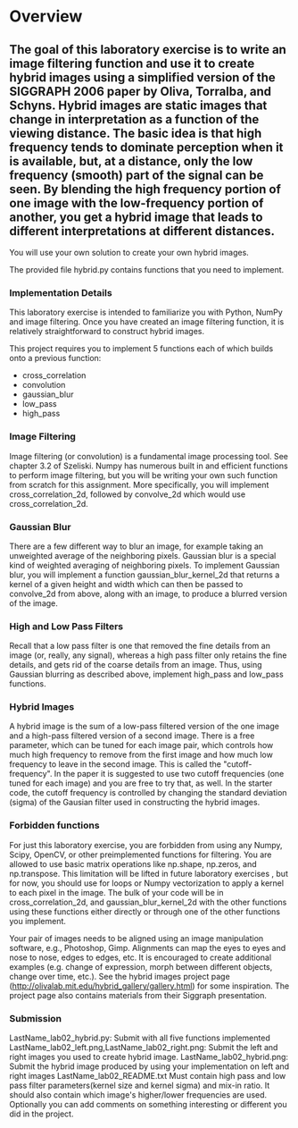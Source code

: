 # Overview
## The goal of this laboratory exercise is to write an image filtering function and use it to create hybrid images using a simplified version of the SIGGRAPH 2006 paper by Oliva, Torralba, and Schyns. Hybrid images are static images that change in interpretation as a function of the viewing distance. The basic idea is that high frequency tends to dominate perception when it is available, but, at a distance, only the low frequency (smooth) part of the signal can be seen. By blending the high frequency portion of one image with the low-frequency portion of another, you get a hybrid image that leads to different interpretations at different distances.

You will use your own solution to create your own hybrid images.

The provided file hybrid.py contains functions that you need to implement.

### Implementation Details

This laboratory exercise is intended to familiarize you with Python, NumPy and image filtering. Once you have created an image filtering function, it is relatively straightforward to construct hybrid images.

This project requires you to implement 5 functions each of which builds onto a previous function:
* cross_correlation
* convolution
* gaussian_blur
* low_pass
* high_pass

### Image Filtering 
Image filtering (or convolution) is a fundamental image processing tool. See chapter 3.2 of Szeliski.
Numpy has numerous built in and efficient functions to perform image filtering, but you will be writing your own such function from scratch for this assignment. More specifically, you will implement cross_correlation_2d, followed by convolve_2d which would use cross_correlation_2d.

### Gaussian Blur
There are a few different way to blur an image, for example taking an unweighted average of the neighboring pixels. Gaussian blur is a special kind of weighted averaging of neighboring pixels. To implement Gaussian blur, you will implement a function gaussian_blur_kernel_2d that returns a kernel of a given height and width which can then be passed to convolve_2d from above, along with an image, to produce a blurred version of the image.

### High and Low Pass Filters
Recall that a low pass filter is one that removed the fine details from an image (or, really, any signal), whereas a high pass filter only retains the fine details, and gets rid of the coarse details from an image. 
Thus, using Gaussian blurring as described above, implement high_pass and low_pass functions.

### Hybrid Images
A hybrid image is the sum of a low-pass filtered version of the one image and a high-pass filtered version of a second image. 
There is a free parameter, which can be tuned for each image pair, which controls how much high frequency to remove from the first image and how much low frequency to leave in the second image. This is called the "cutoff-frequency". In the paper it is suggested to use two cutoff frequencies (one tuned for each image) and you are free to try that, as well. In the starter code, the cutoff frequency is controlled by changing the standard deviation (sigma) of the Gausian filter used in constructing the hybrid images.

### Forbidden functions
For just this laboratory exercise, you are forbidden from using any Numpy, Scipy, OpenCV, or other preimplemented functions for filtering. You are allowed to use basic matrix operations like np.shape, np.zeros, and np.transpose. This limitation will be lifted in future laboratory exercises , but for now, you should use for loops or Numpy vectorization to apply a kernel to each pixel in the image. The bulk of your code will be in cross_correlation_2d, and gaussian_blur_kernel_2d with the other functions using these functions either directly or through one of the other functions you implement.


Your pair of images needs to be aligned using an image manipulation software, e.g., Photoshop, Gimp. 
Alignments can map the eyes to eyes and nose to nose, edges to edges, etc. It is encouraged to create additional examples (e.g. change of expression, morph between different objects, change over time, etc.). See the hybrid images project page (http://olivalab.mit.edu/hybrid_gallery/gallery.html) for some inspiration. The project page also contains materials from their Siggraph presentation.


### Submission
LastName_lab02_hybrid.py: Submit with all five functions implemented
LastName_lab02_left.png,LastName_lab02_right.png: Submit the left and right images you used to create hybrid image.
LastName_lab02_hybrid.png: Submit the hybrid image produced by using your implementation on left and right images
LastName_lab02_README.txt Must contain high pass and low pass filter parameters(kernel size and kernel sigma) and mix-in ratio.
	It should also contain which image's higher/lower frequencies are used.
	Optionally you can add comments on something interesting or different you did in the project.

